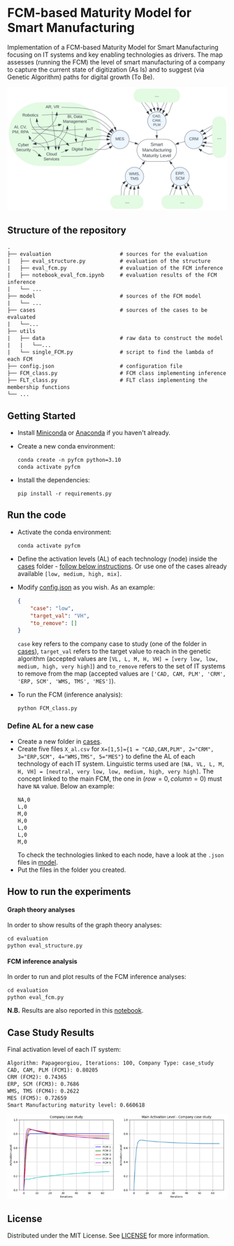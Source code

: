 # FCM-based Maturity Model for Smart Manufacturing 

Implementation of a FCM-based Maturity Model for Smart Manufacturing focusing on IT systems and key enabling technologies as drivers. The map assesses (running the FCM) the level of smart manufacturing of a company to capture the current state of digitization (As Is) and to suggest (via Genetic Algorithm) paths for digital growth (To Be).

![map](images/map.png)

## Structure of the repository
```
.
├── evaluation                      # sources for the evaluation
|   ├── eval_structure.py           # evaluation of the structure
|   ├── eval_fcm.py                 # evaluation of the FCM inference
|   ├── notebook_eval_fcm.ipynb     # evaluation results of the FCM inference
|   └── ...
├── model                           # sources of the FCM model
|   └── ...
├── cases                           # sources of the cases to be evaluated
|   └──...
├── utils
|   ├── data                        # raw data to construct the model
|   |   └──...
|   └── single_FCM.py               # script to find the lambda of each FCM
├── config.json                     # configuration file
├── FCM_class.py                    # FCM class implementing inference
├── FLT_class.py                    # FLT class implementing the membership functions
└── ...
```


## Getting Started

- Install [Miniconda](https://docs.anaconda.com/free/miniconda/) or [Anaconda](https://www.anaconda.com/download) if you haven't already.

- Create a new conda environment:
    ```shell
    conda create -n pyfcm python=3.10
    conda activate pyfcm
    ```

- Install the dependencies:
    ```shell
    pip install -r requirements.py
    ```

## Run the code

- Activate the conda environment:
    ```shell
    conda activate pyfcm
    ```

- Define the activation levels (AL) of each technology (node) inside the [cases](cases) folder - [follow below instructions](#define-al-for-a-new-case). Or use one of the cases already available `[low, medium, high, mix]`.

- Modify [config.json](config.json) as you wish. As an example:
    ```json
    {
        "case": "low",
        "target_val": "VH",
        "to_remove": []
    }
    ```
    `case` key refers to the company case to study (one of the folder in [cases](cases)), `target_val` refers to the target value to reach in the genetic algorithm (accepted values are `[VL, L, M, H, VH] = [very low, low, medium, high, very high]`) and `to_remove` refers to the set of IT systems to remove from the map (accepted values are `['CAD, CAM, PLM', 'CRM', 'ERP, SCM', 'WMS, TMS', 'MES']`).

- To run the FCM (inference analysis):
    ```shell
    python FCM_class.py
    ```


### Define AL for a new case

- Create a new folder in [cases](cases).
- Create five files `X_al.csv` for `X=[1,5]={1 = "CAD,CAM,PLM", 2="CRM", 3="ERP,SCM", 4="WMS,TMS", 5="MES"}` to define the AL of each technology of each IT system. Linguistic terms used are `[NA, VL, L, M, H, VH] = [neutral, very low, low, medium, high, very high]`. The concept linked to the main FCM, the one in $(row=0,column=0)$ must have `NA` value. Below an example:
    ```csv
    NA,0
    L,0
    M,0
    H,0
    L,0
    L,0
    M,0
    ```
    To check the technologies linked to each node, have a look at the `.json` files in [model](model).
- Put the files in the folder you created.

## How to run the experiments

#### Graph theory analyses
In order to show results of the graph theory analyses:
```shell
cd evaluation
python eval_structure.py
```

#### FCM inference analysis
In order to run and plot results of the FCM inference analyses:
```shell
cd evaluation
python eval_fcm.py
```
**N.B.** Results are also reported in this [notebook](evaluation/notebook_eval_fcm.ipynb).

## Case Study Results

Final activation level of each IT system:
```
Algorithm: Papageorgiou, Iterations: 100, Company Type: case_study
CAD, CAM, PLM (FCM1): 0.80205
CRM (FCM2): 0.74365
ERP, SCM (FCM3): 0.7686
WMS, TMS (FCM4): 0.2622
MES (FCM5): 0.72659
Smart Manufacturing maturity level: 0.660618
```

![map](images/case_study.png)


## License
Distributed under the MIT License. See [LICENSE](LICENSE) for more information.